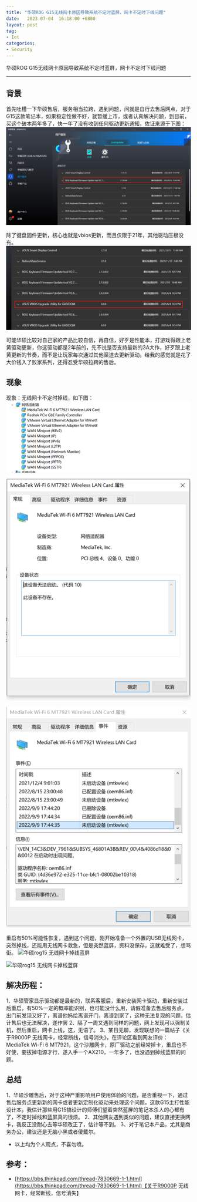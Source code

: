 ```yaml
---
title: "华硕ROG G15无线网卡原因导致系统不定时蓝屏，网卡不定时下线问题"
date:   2023-07-04  16:18:00 +0800
layout: post
tag:
- Iot
categories:
- Security
---
```


华硕ROG G15无线网卡原因导致系统不定时蓝屏，网卡不定时下线问题

------

## 背景
首先吐槽一下华硕售后，服务相当拉跨，遇到问题，问就是自行去售后网点，对于G15这款笔记本，如果稳定性做不好，就暂缓上市，或者认真解决问题，到目前，买这个破本两年多了，快一年了没有收到任何驱动更新通知，佐证来源于下图：
![华硕管家更新历史](/img/20230704-01.png)

除了键盘固件更新，核心也就是vbios更新，而且仅限于21年，其他驱动压根没有。
![华硕管家更新历史](/img/20230704-02.png)

可能华硕比较对自己家的产品比较自信，再自信，好歹是性能本，打游戏得跟上老黄驱动更新，你这驱动都是2年前的，先不说是否支持最新的3A大作，好歹跟上老黄更新的节奏，而不是让玩家每次通过其他渠道去更新驱动。给我的感觉就是花了大价钱入了败家系列，还得忍受华硕拉跨的售后。

## 现象
现象：无线网卡不定时掉线，如下图：
![华硕rog15 无线网卡掉线](/img/20230704-03.png)

![华硕rog15 无线网卡掉线](/img/20230704-04.png)

![华硕rog15 无线网卡掉线](/img/20230704-05.png)

重启有50%可能性恢复，遇到这个问题，刚开始准备一个外置的USB无线网卡，突然掉线，还能用无线网卡救急，但是突然蓝屏，资料没保存，这就难受了，想骂街。
![华硕rog15 无线网卡掉线蓝屏](/img/20230704-06.png)

![华硕rog15 无线网卡掉线蓝屏](/img/20230704-07.png)

## 解决历程：
1、华硕管家显示驱动都是最新的，联系客服后，重新安装网卡驱动，重新安装过后重启，有50%一定的概率能识别，也可能没什么用，请假准备去售后服务点，出门前发现又好了，离谱他妈给离谱开门，离谱到家了，这种无法复现的问题，估计售后也无法解决，遂作罢
2、隔了一周又遇到同样的问题，网上发现可以强制关机，然后重启，网卡上线，这，无语了。
3、某日无聊，发现联想的一篇帖子《关于R9000P 无线网卡，经常断线，信号消失》，在评论区看到网友评价：MediaTek Wi-Fi 6 MT7921，这个沙雕网卡，原厂驱动之前经常掉卡，重启也不好使，要拔掉电源才行，遂入手一个AX210，一年多了，也没遇到掉线蓝屏的问题。

## 总结
1、华硕沙雕售后，对于这种严重影响用户使用体验的问题，是否重视一下，通过售后服务点更新新的网卡或者更新定制化驱动来处理这个问题，这款G15主打性能设计本，我估计那些用G15搞设计的师傅们望着突然蓝屏的笔记本杀人的心都有了，不定时掉线和蓝屏真的很烦。
2、其他网友遇到类似的问题，建议直接更换网卡，我反正没耐心去等华硕改正了，估计等不到。
3、对于笔记本产品，尤其是商务办公，建议还是无脑小黑或者傻戴尔。

* 以上均为个人观点，不喜勿喷。

## 参考：
- [https://bbs.thinkpad.com/thread-7830669-1-1.html](https://bbs.thinkpad.com/thread-7830669-1-1.html)【关于R9000P 无线网卡，经常断线，信号消失】
